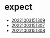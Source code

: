 # expect
- [20221003151309](/zet/20221003151309/README.md)
- [20221003151307](/zet/20221003151307/README.md)
- [20221003151308](/zet/20221003151308/README.md)

